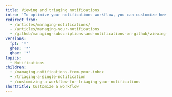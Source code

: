 ```yaml
---
title: Viewing and triaging notifications
intro: 'To optimize your notifications workflow, you can customize how you view and triage notifications.'
redirect_from:
  - /articles/managing-notifications/
  - /articles/managing-your-notifications
  - /github/managing-subscriptions-and-notifications-on-github/viewing-and-triaging-notifications
versions:
  fpt: '*'
  ghes: '*'
  ghae: '*'
topics:
  - Notifications
children:
  - /managing-notifications-from-your-inbox
  - /triaging-a-single-notification
  - /customizing-a-workflow-for-triaging-your-notifications
shortTitle: Customize a workflow
---
```


